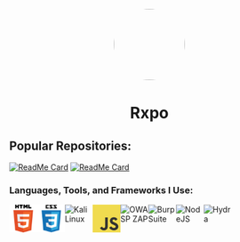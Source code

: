 <p align="center">
    <img style="border-radius: 100px" width="128" height="128" src="https://gyazo.com/5e4c06857a9e9b5397efbc10c87857e7">
</p>
<h1 align="center">Rxpo</h1>


## Popular Repositories:
[![ReadMe Card](https://github-readme-stats.vercel.app/api/pin/?username=rxpo&repo=Gats-SkinPack)](https://github.com/Rxpo/Gats-SkinPack)
[![ReadMe Card](https://github-readme-stats.vercel.app/api/pin/?username=rxpo&repo=rpc-example)](https://github.com/Rxpo/rpc-example)


### Languages, Tools, and Frameworks I Use:

<img align="left" alt="HTML5" width="50px" src="https://raw.githubusercontent.com/github/explore/80688e429a7d4ef2fca1e82350fe8e3517d3494d/topics/html/html.png" />
<img align="left" alt="CSS3" width="50px" src="https://raw.githubusercontent.com/github/explore/80688e429a7d4ef2fca1e82350fe8e3517d3494d/topics/css/css.png" />
<img align="left" alt="Kali Linux" width="50px" src="https://upload.wikimedia.org/wikipedia/commons/thumb/4/4b/Kali_Linux_2.0_wordmark.svg/1200px-Kali_Linux_2.0_wordmark.svg.png" />
<img align="left" alt="JavaScript" width="50px" src="https://raw.githubusercontent.com/github/explore/80688e429a7d4ef2fca1e82350fe8e3517d3494d/topics/javascript/javascript.png" />
<img align="left" alt="OWASP ZAP" width="50px" src="https://logos.bugcrowdusercontent.com/logos/2376/fdfa/651b17be/051e0245d787d1f71246d515e88a8564_zap256x256-oversize.png" />
<img align="left" alt="BurpSuite" width="50px" src="https://www.kali.org/wp-content/uploads/2015/05/burpsuite.png" />
<img align="left" alt="NodeJS" width="50px" src="https://cdn.freebiesupply.com/logos/thumbs/2x/nodejs-1-logo.png" />
<img align="left" alt="Hydra" width="50px" src="https://www.kali.org/wp-content/uploads/2015/05/hydra.png" />
